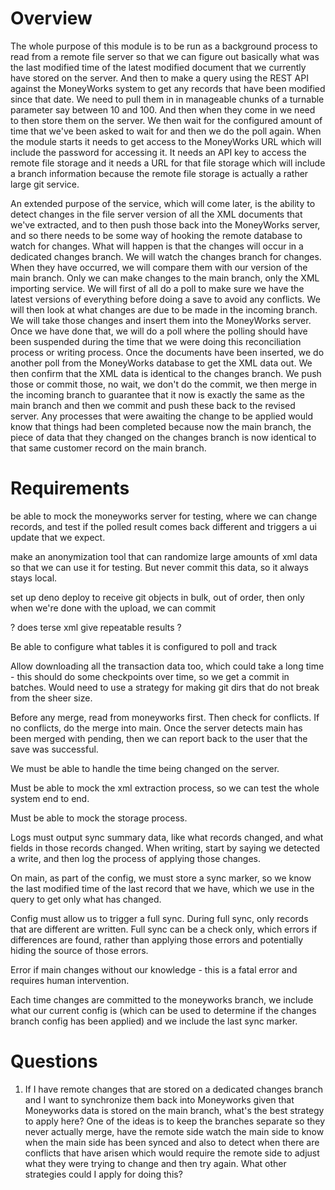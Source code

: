 # Overview

The whole purpose of this module is to be run as a background process to read
from a remote file server so that we can figure out basically what was the last
modified time of the latest modified document that we currently have stored on
the server. And then to make a query using the REST API against the MoneyWorks
system to get any records that have been modified since that date. We need to
pull them in in manageable chunks of a turnable parameter say between 10 and
100. And then when they come in we need to then store them on the server. We
then wait for the configured amount of time that we've been asked to wait for
and then we do the poll again. When the module starts it needs to get access to
the MoneyWorks URL which will include the password for accessing it. It needs an
API key to access the remote file storage and it needs a URL for that file
storage which will include a branch information because the remote file storage
is actually a rather large git service.

An extended purpose of the service, which will come later, is the ability to
detect changes in the file server version of all the XML documents that we've
extracted, and to then push those back into the MoneyWorks server, and so there
needs to be some way of hooking the remote database to watch for changes. What
will happen is that the changes will occur in a dedicated changes branch. We
will watch the changes branch for changes. When they have occurred, we will
compare them with our version of the main branch. Only we can make changes to
the main branch, only the XML importing service. We will first of all do a poll
to make sure we have the latest versions of everything before doing a save to
avoid any conflicts. We will then look at what changes are due to be made in the
incoming branch. We will take those changes and insert them into the MoneyWorks
server. Once we have done that, we will do a poll where the polling should have
been suspended during the time that we were doing this reconciliation process or
writing process. Once the documents have been inserted, we do another poll from
the MoneyWorks database to get the XML data out. We then confirm that the XML
data is identical to the changes branch. We push those or commit those, no wait,
we don't do the commit, we then merge in the incoming branch to guarantee that
it now is exactly the same as the main branch and then we commit and push these
back to the revised server. Any processes that were awaiting the change to be
applied would know that things had been completed because now the main branch,
the piece of data that they changed on the changes branch is now identical to
that same customer record on the main branch.

# Requirements

be able to mock the moneyworks server for testing, where we can change records,
and test if the polled result comes back different and triggers a ui update that
we expect.

make an anonymization tool that can randomize large amounts of xml data so that
we can use it for testing. But never commit this data, so it always stays local.

set up deno deploy to receive git objects in bulk, out of order, then only when
we're done with the upload, we can commit

? does terse xml give repeatable results ?

Be able to configure what tables it is configured to poll and track

Allow downloading all the transaction data too, which could take a long time -
this should do some checkpoints over time, so we get a commit in batches. Would
need to use a strategy for making git dirs that do not break from the sheer
size.

Before any merge, read from moneyworks first. Then check for conflicts. If no
conflicts, do the merge into main. Once the server detects main has been merged
with pending, then we can report back to the user that the save was successful.

We must be able to handle the time being changed on the server.

Must be able to mock the xml extraction process, so we can test the whole system
end to end.

Must be able to mock the storage process.

Logs must output sync summary data, like what records changed, and what fields
in those records changed. When writing, start by saying we detected a write, and
then log the process of applying those changes.

On main, as part of the config, we must store a sync marker, so we know the last
modified time of the last record that we have, which we use in the query to get
only what has changed.

Config must allow us to trigger a full sync. During full sync, only records that
are different are written. Full sync can be a check only, which errors if
differences are found, rather than applying those errors and potentially hiding
the source of those errors.

Error if main changes without our knowledge - this is a fatal error and requires
human intervention.

Each time changes are committed to the moneyworks branch, we include what our
current config is (which can be used to determine if the changes branch config
has been applied) and we include the last sync marker.

# Questions

1. If I have remote changes that are stored on a dedicated changes branch and I
   want to synchronize them back into Moneyworks given that Moneyworks data is
   stored on the main branch, what's the best strategy to apply here? One of the
   ideas is to keep the branches separate so they never actually merge, have the
   remote side watch the main side to know when the main side has been synced
   and also to detect when there are conflicts that have arisen which would
   require the remote side to adjust what they were trying to change and then
   try again. What other strategies could I apply for doing this?
